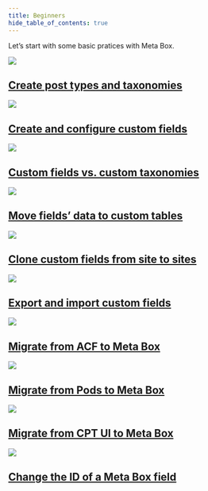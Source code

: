 ```yaml
---
title: Beginners
hide_table_of_contents: true
---
```


Let’s start with some basic pratices with Meta Box.

<div className="category_wrap">
	<div className="tutorials_category tutorials_category--new">
		<div className="items">
			<a href="/tutorials/create-custom-post-type-taxonomies/">
				<img src="/tutorials/beginners-1.png"/>
				<h2 class="items_titles">Create post types and taxonomies</h2>
			</a>
		</div>
		<div className="items">
			<a href="/tutorials/create-custom-fields/">
				<img src="/tutorials/a2.png"/>
				<h2 class="items_titles">Create and configure custom fields</h2>
			</a>
		</div>
		<div className="items">
			<a href="/tutorials/custom-fields-vs-taxonomies/">
				<img src="/tutorials/beginners-3.png"/>
				<h2 class="items_titles">Custom fields vs. custom taxonomies</h2>
			</a>
		</div>
		<div className="items">
			<a href="/tutorials/move-data-to-custom-tables/">
				<img src="/tutorials/beginners-4.png"/>
				<h2 class="items_titles">Move fields’ data to custom tables</h2>
			</a>
		</div>
		<div className="items">
			<a href="/tutorials/copy-custom-fields/">
				<img src="/tutorials/beginners-5.png"/>
				<h2 class="items_titles">Clone custom fields from site to sites</h2>
			</a>
		</div>
		<div className="items">
			<a href="/tutorials/export-import-custom-fields-meta-box-builder/">
				<img src="/tutorials/beginners-6.png"/>
				<h2 class="items_titles">Export and import custom fields</h2>
			</a>
		</div>
		<div className="items">
			<a href="/tutorials/migrate-data-acf-to-meta-box/">
				<img src="/tutorials/beginners-7.png"/>
				<h2 class="items_titles">Migrate from ACF to Meta Box</h2>
			</a>
		</div>
		<div className="items">
			<a href="/tutorials/migrate-pods-to-meta-box/">
				<img src="/tutorials/beginners-8.png"/>
				<h2 class="items_titles">Migrate from Pods to Meta Box</h2>
			</a>
		</div>
		<div className="items">
			<a href="/tutorials/cpt-ui-to-meta-box/">
				<img src="/tutorials/beginners-9.png"/>
				<h2 class="items_titles">Migrate from CPT UI to Meta Box</h2>
			</a>
		</div>
		<div className="items">
			<a href="/tutorials/change-id-meta-box-field/">
				<img src="/tutorials/beginners-10.png"/>
				<h2 class="items_titles">Change the ID of a Meta Box field</h2>
			</a>
		</div>
	</div>
</div>
